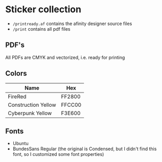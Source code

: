 # Sticker collection

- `/printready.af` contains the afinity designer source files
- `/print` contains all pdf files


## PDF's

All PDFs are CMYK and vectorized, i.e. ready for printing


## Colors

| Name | Hex |
| --- | --- |
| FireRed | FF2800 |
| Construction Yellow | FFCC00 |
| Cyberpunk Yellow | F3E600 |

## Fonts

- Ubuntu
- BundesSans Regular (the original is Condensed, but I didn't find this font, so I customized some font properties)
